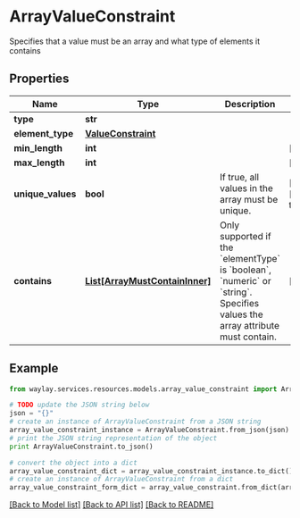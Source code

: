 # ArrayValueConstraint

Specifies that a value must be an array and what type of elements it contains

## Properties

Name | Type | Description | Notes
------------ | ------------- | ------------- | -------------
**type** | **str** |  | 
**element_type** | [**ValueConstraint**](ValueConstraint.md) |  | 
**min_length** | **int** |  | [optional] 
**max_length** | **int** |  | [optional] 
**unique_values** | **bool** | If true, all values in the array must be unique. | [optional] [default to False]
**contains** | [**List[ArrayMustContainInner]**](ArrayMustContainInner.md) | Only supported if the &#x60;elementType&#x60; is &#x60;boolean&#x60;, &#x60;numeric&#x60; or &#x60;string&#x60;. Specifies values the array attribute must contain. | [optional] 

## Example

```python
from waylay.services.resources.models.array_value_constraint import ArrayValueConstraint

# TODO update the JSON string below
json = "{}"
# create an instance of ArrayValueConstraint from a JSON string
array_value_constraint_instance = ArrayValueConstraint.from_json(json)
# print the JSON string representation of the object
print ArrayValueConstraint.to_json()

# convert the object into a dict
array_value_constraint_dict = array_value_constraint_instance.to_dict()
# create an instance of ArrayValueConstraint from a dict
array_value_constraint_form_dict = array_value_constraint.from_dict(array_value_constraint_dict)
```
[[Back to Model list]](../README.md#documentation-for-models) [[Back to API list]](../README.md#documentation-for-api-endpoints) [[Back to README]](../README.md)


